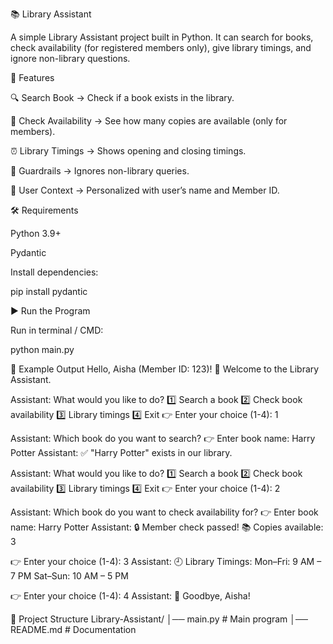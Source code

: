 📚 Library Assistant

A simple Library Assistant project built in Python.
It can search for books, check availability (for registered members only), give library timings, and ignore non-library questions.

🚀 Features

🔍 Search Book → Check if a book exists in the library.

📖 Check Availability → See how many copies are available (only for members).

⏰ Library Timings → Shows opening and closing timings.

🛑 Guardrails → Ignores non-library queries.

👤 User Context → Personalized with user’s name and Member ID.

🛠️ Requirements

Python 3.9+

Pydantic

Install dependencies:

pip install pydantic

▶️ Run the Program

Run in terminal / CMD:

python main.py



📌 Example Output
Hello, Aisha (Member ID: 123)! 👋
Welcome to the Library Assistant.

Assistant: What would you like to do?
1️⃣ Search a book
2️⃣ Check book availability
3️⃣ Library timings
4️⃣ Exit
👉 Enter your choice (1-4): 1

Assistant: Which book do you want to search?
👉 Enter book name: Harry Potter
Assistant: ✅ "Harry Potter" exists in our library.

Assistant: What would you like to do?
1️⃣ Search a book
2️⃣ Check book availability
3️⃣ Library timings
4️⃣ Exit
👉 Enter your choice (1-4): 2

Assistant: Which book do you want to check availability for?
👉 Enter book name: Harry Potter
Assistant: 🔒 Member check passed!
           📚 Copies available: 3


👉 Enter your choice (1-4): 3
Assistant: 🕘 Library Timings:
           Mon–Fri: 9 AM – 7 PM
           Sat–Sun: 10 AM – 5 PM


👉 Enter your choice (1-4): 4
Assistant: 👋 Goodbye, Aisha!


📂 Project Structure
Library-Assistant/
│── main.py       # Main program
│── README.md     # Documentation

